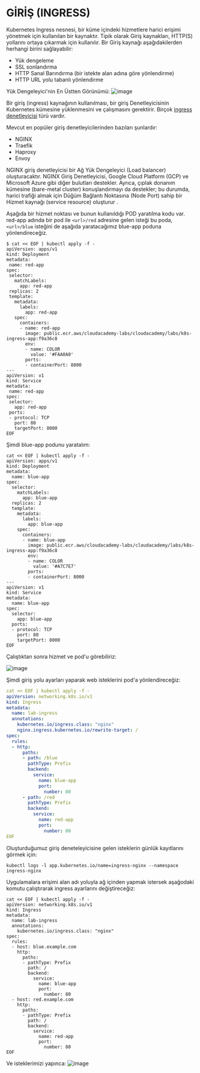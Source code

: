 # GİRİŞ (INGRESS)
Kubernetes Ingress nesnesi, bir küme içindeki hizmetlere harici erişimi yönetmek için kullanılan bir kaynaktır. Tipik olarak Giriş kaynakları, HTTP(S) yollarını ortaya çıkarmak için kullanılır. Bir Giriş kaynağı aşağıdakilerden herhangi birini sağlayabilir:

* Yük dengeleme
* SSL sonlandırma
* HTTP Sanal Barındırma (bir istekte alan adına göre yönlendirme)
* HTTP URL yolu tabanlı yönlendirme

Yük Dengeleyici'nin En Üstten Görünümü:
![image](https://user-images.githubusercontent.com/261946/230696683-cbfaf67c-b9d4-4e31-8e9d-d19e43654648.png)

Bir giriş (ingress) kaynağının kullanılması, bir giriş Denetleyicisinin Kubernetes kümesine yüklenmesini ve çalışmasını gerektirir. 
Birçok [ingress denetleyicisi](https://kubernetes.io/docs/concepts/services-networking/ingress-controllers/#additional-controllers) türü vardır. 

Mevcut en popüler giriş denetleyicilerinden bazıları şunlardır:
* NGINX
* Traefik
* Haproxy
* Envoy

 NGINX giriş denetleyicisi bir Ağ Yük Dengeleyici (Load balancer) oluşturacaktır. 
 NGINX Giriş Denetleyicisi, Google Cloud Platform (GCP) ve Microsoft Azure gibi diğer bulutları destekler. 
 Ayrıca, çıplak donanım kümesine (bare-metal cluster) konuşlandırmayı da destekler; bu durumda, harici trafiği almak için Düğüm Bağlantı Noktasına (Node Port) sahip bir Hizmet kaynağı (service resource) oluşturur .
 
 
 Aşağıda bir hizmet noktası ve bunun kullanıldığı POD yaratılma kodu var. 
 red-app adında bir pod ile `<url>/red` adresine gelen isteği bu poda, `<url>/blue` isteğini de aşağıda yaratacağımız blue-app poduna yönlendireceğiz.
 
 ```shell
$ cat << EOF | kubectl apply -f -
apiVersion: apps/v1
kind: Deployment
metadata:
  name: red-app
spec:
  selector:
    matchLabels:
      app: red-app
  replicas: 2
  template:
    metadata:
      labels:
        app: red-app
    spec:
      containers:
      - name: red-app
        image: public.ecr.aws/cloudacademy-labs/cloudacademy/labs/k8s-ingress-app:f9a36c8
        env:
        - name: COLOR
          value: '#FAA0A0'
        ports:
        - containerPort: 8000
---
apiVersion: v1
kind: Service
metadata:
  name: red-app
spec:
  selector:
    app: red-app
  ports:
  - protocol: TCP
    port: 80
    targetPort: 8000
EOF
```

Şimdi blue-app podunu yaratalım:
```shell
cat << EOF | kubectl apply -f -
apiVersion: apps/v1
kind: Deployment
metadata:
  name: blue-app
spec:
  selector:
    matchLabels:
      app: blue-app
  replicas: 2
  template:
    metadata:
      labels:
        app: blue-app
    spec:
      containers:
      - name: blue-app
        image: public.ecr.aws/cloudacademy-labs/cloudacademy/labs/k8s-ingress-app:f9a36c8
        env:
        - name: COLOR
          value: '#A7C7E7'
        ports:
        - containerPort: 8000
---
apiVersion: v1
kind: Service
metadata:
  name: blue-app
spec:
  selector:
    app: blue-app
  ports:
  - protocol: TCP
    port: 80
    targetPort: 8000
EOF
```

Çalıştıktan sonra hizmet ve pod'u görebiliriz:

![image](https://user-images.githubusercontent.com/261946/230256699-146d80d0-ee6b-40bf-b751-8d1372d91be7.png)

Şimdi giriş yolu ayarları yaparak web isteklerini pod'a yönlendireceğiz: 

```yaml
cat << EOF | kubectl apply -f -
apiVersion: networking.k8s.io/v1
kind: Ingress
metadata:
  name: lab-ingress
  annotations:
    kubernetes.io/ingress.class: "nginx"
    nginx.ingress.kubernetes.io/rewrite-target: /
spec:
  rules:
  - http:
      paths:
      - path: /blue
        pathType: Prefix
        backend:
          service:
            name: blue-app
            port:
              number: 80
      - path: /red
        pathType: Prefix
        backend:
          service:
            name: red-app
            port:
              number: 80
EOF
```

Oluşturduğumuz giriş deneteleyicisine gelen isteklerin günlük kayıtlarını görmek için:

```shell
kubectl logs -l app.kubernetes.io/name=ingress-nginx --namespace ingress-nginx
```

Uygulamalara erişimi alan adı yoluyla ağ içinden yapmak istersek aşağodaki komutu çalıştırarak ingress ayarlarını değiştireceğiz:

```shell
cat << EOF | kubectl apply -f -
apiVersion: networking.k8s.io/v1
kind: Ingress
metadata:
  name: lab-ingress
  annotations:
    kubernetes.io/ingress.class: "nginx"
spec:
  rules:
  - host: blue.example.com
    http:
      paths:
      - pathType: Prefix
        path: /
        backend:
          service:
            name: blue-app
            port:
              number: 80
  - host: red.example.com
    http:
      paths:
      - pathType: Prefix
        path: /
        backend:
          service:
            name: red-app
            port:
              number: 80
EOF
```

Ve isteklerimizi yapınca:
![image](https://user-images.githubusercontent.com/261946/230258923-2c9ab6dc-93b9-4313-af65-219ac0d64b6e.png)




